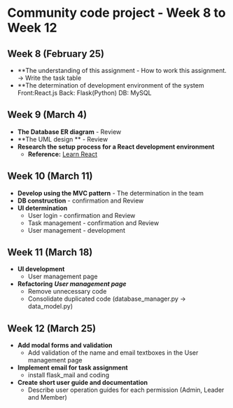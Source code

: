 # **Community code project - Week 8 to Week 12**

## Week 8 (February 25)
  - **The understanding of this assignment - How to work this assignment.
      -> Write the task table
  - **The determination of development environment of the system
      Front:React.js
      Back: Flask(Python)
      DB: MySQL

## Week 9 (March 4)
  - **The Database ER diagram** - Review
  - **The UML design ** - Review
  - **Research the setup process for a React development environment**  
    - **Reference:** [Learn React](https://react.dev/learn)

## Week 10 (March 11)
  - **Develop using the MVC pattern** - The determination in the team
  - **DB construction** - confirmation and Review
  - **UI determination**
    - User login        - confirmation and Review
    - Task management   - confirmation and Review
    - User management   - development
  
## Week 11 (March 18)
  - **UI development**
    - User management page
  - **Refactoring**
    ***User management page***
    - Remove unnecessary code
    - Consolidate duplicated code
         (database_manager.py -> data_model.py)
  
## Week 12 (March 25)
  - **Add modal forms and validation**
    - Add validation of the name and email textboxes in the User management page
  - **Implement email for task assignment**
    - install flask_mail and coding
  - **Create short user guide and documentation**
    - Describe user operation guides for each permission
      (Admin, Leader and Member)





